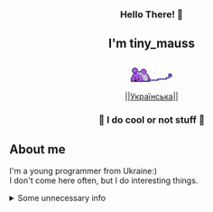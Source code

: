
<div align="center">
    <h3>Hello There! 👋</h3>
    <h2>I'm tiny_mauss</h2>
    <p align="center">
        <a href="https://www.youtube.com/watch?v=xvFZjo5PgG0">
            <img src="mauss.webp" width="75"/>
        </a>
    </p>
    <p align="center">
        ||<a href="https://github.com/eust-w/eust-w/blob/main/README-UA.md"><span>Українська</span></a>||
    </p>
</div>
<div>
    <h3 align=center>👾 I do cool or not stuff 👾</h3>
    <h2>About me</h2>
    <p>
I'm a young programmer from Ukraine:)<br>
I don't come here often, but I do interesting things.
	</p>
<details>
<summary>Some unnecessary info</summary>
Memories:<br>
	[ERROR: Encrypted data\>]<br>
These memories warm my heart like nothing else

Fears:<br>
Thalassophobia.<br>


Hopes:
To survive.
<details>   
  
   <table align="center">
        <tr>
            <td><a href="https://github.com/inhat-d/OneOne">OneOne-AI</a> - Speek to OneOne, from Infinite Train series</td>
            <td><a href="https://github.com/inhat-d/RaspMessage">RaspMessage</a> - (Was a private) website to cheet on lessons</td>
        </tr>
        <tr>
            <td><a href="https://github.com/inhat-d/animation">animation</a> - Just a simple screen saver animation, nothing bigger</td>
            <td><a href="https://github.com/inhat-d/MyNameIs-ARDUINO">My Name Is</a> - Arduino program, to display lyrics from Eminem's song</td>
        </tr>
    </table>
</div>
